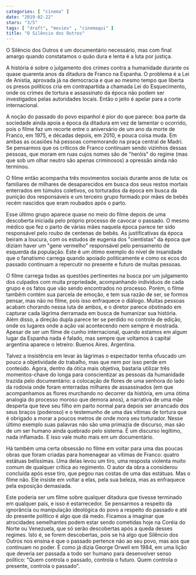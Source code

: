 ```yaml
---
categories: [ "cinema" ]
date: "2019-02-22"
stars: "3/5"
tags: [ "draft", "movies" , "cinemaqui" ]
title: "O Silêncio dos Outros"
---
```

O Silêncio dos Outros é um documentário necessário, mas com final
amargo quando constatamos o quão dura e lenta é a luta por justiça.

A história é sobre o julgamento dos crimes contra a humanidade durante
os quase quarenta anos da ditadura de Franco na Espanha. O problema
é a Lei de Anistia, aprovada já na democracia e que ao mesmo tempo
que liberta os presos políticos cria em contrapartida a chamada Lei
do Esquecimento, onde os crimes de tortura e assassinato da época não
podem ser investigados pelas autoridades locais. Então o jeito é apelar
para a corte internacional.

A noção do passado do povo espanhol é pior do que parece: boa parte
da sociedade ainda apoia a época da ditadura em vez de lamentar o
ocorrido, pois o filme faz um recorte entre o aniversário de um ano
da morte de Franco, em 1975, e décadas depois, em 2010, e pouca coisa
muda. Em ambas as ocasiões há pessoas comemorando na praça central de
Madri. Se pensarmos que os críticos de Franco continuam sendo vizinhos
dessas pessoas, que moram em ruas cujos nomes são de "heróis" do regime
(mas que sob um olhar neutro são apenas criminosos) a opressão ainda
não terminou.

O filme então acompanha três movimentos sociais durante anos de luta:
os familiares de milhares de desaparecidos em busca dos seus restos
mortais enterrados em túmulos coletivos, os torturados da época em
busca da punição dos responsáveis e um terceiro grupo formado por
mães de bebês recém nascidos que eram roubados após o parto.

Esse último grupo aparece quase no meio do filme depois de uma descoberta
iniciada pelo próprio processo de cavocar o passado. O mesmo médico que
fez o parto de várias mães naquela época parece ter sido responsável
pelo roubo de centenas de bebês. As justificativas da época beiram a
loucura, com os estudos de eugenia dos "cientistas" da época que diziam
haver um "gene vermelho" responsável pelo pensamento de esquerda da
população. Este é um ótimo exemplo do nível de insanidade que o
fanatismo carrega quando apoiado politicamente e como os ecos do passado
continuam a repercutir no presente e futuro de muitas pessoas.

O filme carrega todas as questões pertinentes na busca por um julgamento
dos culpados com muita propriedade, acompanhando indivíduos de cada
grupo e os fatos que vão sendo encontrados no processo. Porém,
o filme também contém sua parcela de emoção, e tem sua razão
de ser, se formos pensar, mas não no filme, pois isso enfraquece o
diálogo. Muitas pessoas acabam chorando nessa luta de ambos, e o diretor
parece obstinado em capturar cada lágrima derramada em busca de humanizar
sua história. Além disso, a direção dupla parece ter se perdido no
controle de edição, onde os lugares onde a ação vai acontecendo nem
sempre é mostrada. Apesar de ser um filme de cunho internacional, quando
estamos em algum lugar da Espanha nada é falado, mas sempre que voltamos
à capital argentina aparece o letreiro: Buenos Aires. Argentina.

Talvez a insistência em levar às lágrimas o espectador tenha ofuscado
um pouco a objetividade do trabalho, mas que nem por isso perde em
conteúdo. Agora, dentro da ótica mais objetiva, bastaria utilizar três
momentos-chave do longa para conscientizar as pessoas da humanidade
trazida pelo documentário: a colocação de flores de uma senhora do
lado da rodovia onde foram enterradas milhares de assassinados (em que
acompanhamos as flores murchando no decorrer da história, em uma ótima
analogia do processo moroso que demora anos), a narrativa de uma mãe
desperta que teve seu filho em parto normal para depois ser arrancado dos
seus braços (poderoso) e o testemunho de uma das vítimas de tortura que
é obrigado a morar a poucos metros de onde mora seu torturador. Nesse
último exemplo suas palavras não são uma primazia de discurso, mas são
de um ser humano ainda quebrado pelo sistema. É um discurso legítimo,
nada inflamado. E isso vale muito mais em um documentário.

Há também uma certa obsessão no filme em voltar para uma das poucas
obras que foram criadas para homenagear as vítimas de Franco: quatro
estátuas belíssimas. Uma delas levou um tiro, uma resposta violenta
muito comum de qualquer crítica ao regimento. O autor da obra a
considerou concluída após esse tiro, que pegou nas costas de uma das
estátuas. Mas o filme não. Ele insiste em voltar a elas, pela sua
beleza, mas as enfraquece pela exposição demasiada.

Este poderia ser um filme sobre qualquer ditadura que tivesse terminado
em qualquer país, e isso é estarrecedor. Se pensarmos a respeito da
ignorância ou manipulação ideológica do povo a respeito do passado
e até do presente político é algo que dá medo. Ficamos a imaginar
que atrocidades semelhantes podem estar sendo cometidas hoje na Coréia
do Norte ou Venezuela, que só serão descobertas após a queda desses
regimes. Isto é, se forem descobertas, pois se há algo que Silêncio
dos Outros nos ensina é que o passado pertence não ao seu povo, mas aos
que continuam no poder. É como já dizia George Orwell em 1984, em uma
lição que deveria ser passada a todo ser humano para desenvolver senso
político: "Quem controla o passado, controla o futuro. Quem controla
o presente, controla o passado".
